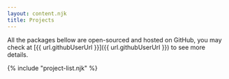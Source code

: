 ```yaml
---
layout: content.njk
title: Projects
---
```


All the packages bellow are open-sourced and hosted on GitHub, you may check at [{{ url.githubUserUrl }}]({{ url.githubUserUrl }}) to see more details.

{% include "project-list.njk" %}
